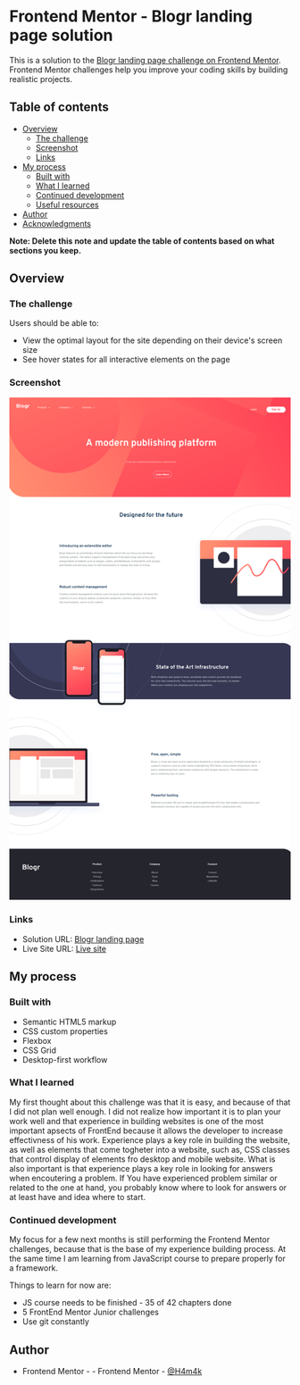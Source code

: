# Frontend Mentor - Blogr landing page solution

This is a solution to the [Blogr landing page challenge on Frontend Mentor](https://www.frontendmentor.io/challenges/blogr-landing-page-EX2RLAApP). Frontend Mentor challenges help you improve your coding skills by building realistic projects. 

## Table of contents

- [Overview](#overview)
  - [The challenge](#the-challenge)
  - [Screenshot](#screenshot)
  - [Links](#links)
- [My process](#my-process)
  - [Built with](#built-with)
  - [What I learned](#what-i-learned)
  - [Continued development](#continued-development)
  - [Useful resources](#useful-resources)
- [Author](#author)
- [Acknowledgments](#acknowledgments)

**Note: Delete this note and update the table of contents based on what sections you keep.**

## Overview

### The challenge

Users should be able to:

- View the optimal layout for the site depending on their device's screen size
- See hover states for all interactive elements on the page

### Screenshot

![Blogr landing page](https://github.com/H4m4k/Blogr-landing-page/blob/main/Screenshot%202021-07-22%20at%2016-52-54%20Frontend%20Mentor%20%5BBlogr%5D.png)

### Links

- Solution URL: [Blogr landing page](https://www.frontendmentor.io/solutions/have-used-flex-grid-positioning-and-some-js-conditions-RZjmnmoRF)
- Live Site URL: [Live site](https://blogr-landing-page-cyan.vercel.app/)

## My process

### Built with

- Semantic HTML5 markup
- CSS custom properties
- Flexbox
- CSS Grid
- Desktop-first workflow



### What I learned

  My first thought about this challenge was that it is easy, and because of that I did not plan well enough. I did not realize how important it is to plan your work well and that experience in building websites is one of the most important apsects of FrontEnd because it allows the developer to increase effectivness of his work. Experience plays a key role in building the website, as well as elements that come togheter into a website, such as, CSS classes that control display of elements fro desktop and mobile website. What is also important is that experience plays a key role in looking for answers when encoutering a problem. If You have experienced problem similar or related to the one at hand, you probably know where to look for answers or at least have and idea where to start.
  


### Continued development

My focus for a few next months is still performing the Frontend Mentor challenges, because that is the base of my experience building process.
At the same time I am learning from JavaScript course to prepare properly for a framework.

Things to learn for now are:

- JS course needs to be finished - 35 of 42 chapters done
- 5 FrontEnd Mentor Junior challenges
- Use git constantly

## Author

- Frontend Mentor - - Frontend Mentor - [@H4m4k](https://www.frontendmentor.io/profile/H4m4k)

